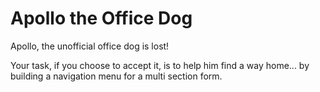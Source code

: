 # Apollo the Office Dog

Apollo, the unofficial office dog is lost!

Your task, if you choose to accept it, is to help him find a way home... by building a navigation menu for a
multi section form.
